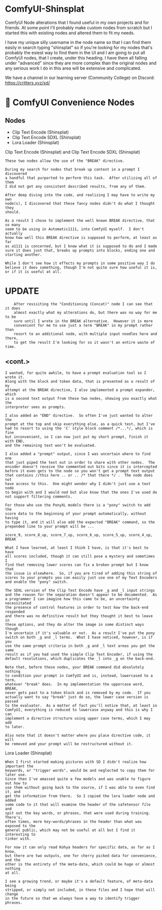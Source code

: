 # ComfyUI-Shinsplat
ComfyUI Node alterations that I found useful in my own projects and for friends.  At some point I'll probably make custom nodes from scratch but I started this with existing nodes and altered them to fit my needs.

I have my unique silly username in the node name so that I can find them easily in search typing "shinsplat" so if you're looking for my nodes that's probably the esiest way to find them in the UI and I am going to put all ComfyUI nodes, that I create, under this heading.  I have them all falling under "advanced" since they are more complex than the original nodes and any serious work I do in this area will be extensive and complicated.

We have a channel in our learning server (Community College) on Discord: https://critters.xyz/sd/

# :wrench: ComfyUI Convenience Nodes

## Nodes

- Clip Text Encode (Shinsplat)
- Clip Text Encode SDXL (Shinsplat)
- Lora Loader (Shinsplat)

Clip Text Encode (Shinsplat) and Clip Text Encode SDXL (Shinsplat)

	These two nodes allow the use of the "BREAK" directive.

	During my search for nodes that break up context in a prompt I discovered
	a handful that purported to perform this task.  After utilizing all of them
	I did not get any consistent described results, from any of them.

	After deep diving into the code, and realizing I may have to write my own
	node(s), I discovered that these fancy nodes didn't do what I thought they
	should.

	As a result I chose to implement the well known BREAK directive, that so many
	seem to be using in Automatic1111, into ComfyUI myself.  I don't actually
	know how well this BREAK directive is supposed to perform, at least as far
	as a1111 is concerned, but I know what it is supposed to do and I made
	sure it does just that, breaks up prompts into blocks, ending one and
	starting another.

	While I don't see how it effects my prompts in some positive way I do
	believe it does something, though I'm not quite sure how useful it is,
	or if it is useful at all.

#	UPDATE
		After revisiting the "Conditioning (Concat)" node I can see that it does
		almost exactly what my alterations do, but there was no way for me to be
		sure until I wrote in the BREAK alternative.  However it is more
		convenient for me to use just a term "BREAK" in my prompt rather than
		resort to an additional node, with multiple input noodles here and there,
		to get the result I'm looking for so it wasn't an entire waste of time.

## <cont.>

	I wanted, for quite awhile, to have a prompt evaluation tool so I wrote it.
	Along with the block and token data, that is presented as a result of my
	attempt at the BREAK directive, I also implemented a prompt expander, which
	is a second text output from these two nodes, showing you exactly what the
	interpreter sees as prompts.

	I also added an "END" directive.  So often I've just wanted to alter the
	prompt at the top and skip everything else, as a quick test, but I've
	had to resort to using the 'C' style block comment /*...*/, which is fine
	but inconvenient, so I can now just put my short prompt, finish it with END,
	and the remaining text won't be evaluated.

	I also added a "prompt" output, since I was uncertain where to find one
	that just piped the text out in order to share with other nodes.  The
	encoder doesn't receive the commented out bits since it is intercepted
	before it even gets to the node so you won't get a prompt text output
	that contains //this here .. or .. /* that there */ .  The node does not
	have access to this.  One might wonder why I didn't just use a text node
	to begin with and I would nod but also know that the ones I've used do
	not support filtering comments.

	For those who use the PonyXL models there is a "pony" switch to add the
	score data to the beginning of your prompt automatically, without having
	to type it, and it will also add the expected "BREAK" command, so the
	prepended line to your prompt will be ...

	score_9, score_8_up, score_7_up, score_6_up, score_5_up, score_4_up, BREAK

	What I have learned, at least I think I have, is that it's best to have
	all scores included, though it can still pose a mystery and sometimes I
	find that removing lower scores can fix a broken prompt but I know that
	the issue is elsewhere.  So, if you are tired of adding this string of
	scores to your prompts you can easily just use one of my Text Encoders
	and enable the "pony" switch.

	The SDXL version of the Clip Text Encode have _g and _l input strings
	and the reason for the separation doesn't appear to be documented.  As
	a programmer I can imagine how this came to be, an uncertainty necessitated
	the presence of control features in order to test how the back-end responded
	and there was no definitive result but they thought it best to leave in
	these options, and they do alter the image in some distinct ways though
	I'm uncertain if it's valuable or not.  As a result I've put the pony
	switch on both _g and _l terms.  What I have noticed, however, is if you
	use the same prompt criteria in both _g and _l text areas you get the same
	result as if you had used the simple Clip Text Encoder, if using the
	default resolutions, which duplicates the _l into _g on the back-end.

	Note that, before these nodes, your BREAK command did absolutely nothing
	to condition your prompt in ComfyUI and is, instead, lowercased to a term,
	whatever "break" does.  In my implementation the uppercase word, BREAK,
	never gets past to a token block and is removed by my code.  If you
	actually want to say "break" just do so, the lower case version is passed
	to the evaluator.  As a matter of fact you'll notice that, at least in
	ComfyUI, everything is reduced to lowercase anyway and this is why I can
	implement a directive structure using upper case terms, which I may add
	to later.

	Also note that it doesn't matter where you place directive code, it will
	be removed and your prompt will be restructured without it.

Lora Loader (Shinsplat)

    When I first started making pictures with SD I didn't realize how important the
    keywords, or "trigger words", would be and neglected to copy them for later use.
    Since then I've amassed quite a few models and was unable to figure out how to
    use them without going back to the source, if I was able to even find it, and
    get the information from there.  So I copied the lora loader node and added
    some code to it that will examine the header of the safetensor file and
    spit out the key words, or phrases, that were used during training.  There's,
    often times, more key-words/phrases in the header than what was exposed to the
    general public, which may not be useful at all but I find it interesting to
    tinker with.

	For now it can only read Kohya headers for specific data, as far as I know,
	but there are two outputs, one for cherry picked data for convenience, and the
	other is the entirety of the meta-data, which could be huge or almost nothing
	at all.

	I see a growing trend, or maybe it's a default feature, of meta-data being
	stripped, or simply not included, in these files and I hope that will change
	in the future so that we always have a way to identify trigger phrases.
